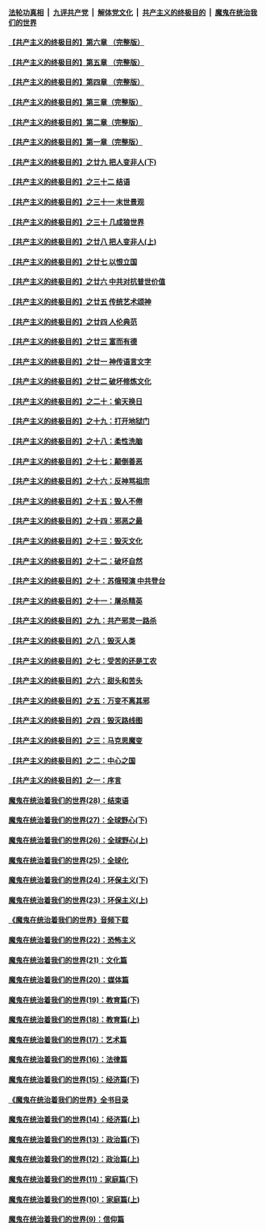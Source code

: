 ####  [法轮功真相](../../../../basic/blob/master/README.md?t=01071439) &nbsp;|&nbsp; [九评共产党](../../../../9ping.md/blob/master/README.md?t=01071439) &nbsp;|&nbsp; [解体党文化](../../../../jtdwh.md/blob/master/README.md?t=01071439)  &nbsp;|&nbsp; [共产主义的终极目的](../../../../gczydzjmd.md/blob/master/README.md?t=01071439) &nbsp;|&nbsp; [魔鬼在统治我们的世界](../../../../mgztzwmdsj.md/blob/master/README.md?t=01071439) 

#### [【共产主义的终极目的】第六章 （完整版）](../pages/nsc422/n11428913.md?t=01071439) 

#### [【共产主义的终极目的】第五章 （完整版）](../pages/nsc422/n11428912.md?t=01071439) 

#### [【共产主义的终极目的】第四章 （完整版）](../pages/nsc422/n11428907.md?t=01071439) 

#### [【共产主义的终极目的】第三章（完整版）](../pages/nsc422/n11428848.md?t=01071439) 

#### [【共产主义的终极目的】第二章（完整版）](../pages/nsc422/n11428831.md?t=01071439) 

#### [【共产主义的终极目的】第一章（完整版）](../pages/nsc422/n11417651.md?t=01071439) 

#### [【共产主义的终极目的】之廿九 把人变非人(下)](../pages/nsc422/n11344140.md?t=01071439) 

#### [【共产主义的终极目的】之三十二 结语](../pages/nsc422/n11360535.md?t=01071439) 

#### [【共产主义的终极目的】之三十一 末世景观](../pages/nsc422/n11351129.md?t=01071439) 

#### [【共产主义的终极目的】之三十 几成狼世界](../pages/nsc422/n11348280.md?t=01071439) 

#### [【共产主义的终极目的】之廿八 把人变非人(上)](../pages/nsc422/n11340492.md?t=01071439) 

#### [【共产主义的终极目的】之廿七 以恨立国](../pages/nsc422/n11336944.md?t=01071439) 

#### [【共产主义的终极目的】之廿六 中共对抗普世价值](../pages/nsc422/n11324785.md?t=01071439) 

#### [【共产主义的终极目的】之廿五 传统艺术颂神](../pages/nsc422/n11296396.md?t=01071439) 

#### [【共产主义的终极目的】之廿四 人伦典范](../pages/nsc422/n11296397.md?t=01071439) 

#### [【共产主义的终极目的】之廿三 富而有德](../pages/nsc422/n11283598.md?t=01071439) 

#### [【共产主义的终极目的】之廿一 神传语言文字](../pages/nsc422/n11263265.md?t=01071439) 

#### [【共产主义的终极目的】之廿二 破坏修炼文化](../pages/nsc422/n11245728.md?t=01071439) 

#### [【共产主义的终极目的】之二十：偷天换日](../pages/nsc422/n11238846.md?t=01071439) 

#### [【共产主义的终极目的】之十九：打开地狱门](../pages/nsc422/n11206376.md?t=01071439) 

#### [【共产主义的终极目的】之十八：柔性洗脑](../pages/nsc422/n11199994.md?t=01071439) 

#### [【共产主义的终极目的】之十七：颠倒善恶](../pages/nsc422/n11179782.md?t=01071439) 

#### [【共产主义的终极目的】之十六：反神骂祖宗](../pages/nsc422/n11166798.md?t=01071439) 

#### [【共产主义的终极目的】之十五：毁人不倦](../pages/nsc422/n11166792.md?t=01071439) 

#### [【共产主义的终极目的】之十四：邪恶之最](../pages/nsc422/n11150249.md?t=01071439) 

#### [【共产主义的终极目的】之十三：毁灭文化](../pages/nsc422/n11135227.md?t=01071439) 

#### [【共产主义的终极目的】之十二：破坏自然](../pages/nsc422/n11135214.md?t=01071439) 

#### [【共产主义的终极目的】之十：苏俄预演 中共登台](../pages/nsc422/n11118424.md?t=01071439) 

#### [【共产主义的终极目的】之十一：屠杀精英](../pages/nsc422/n11118442.md?t=01071439) 

#### [【共产主义的终极目的】之九：共产邪灵一路杀](../pages/nsc422/n11114139.md?t=01071439) 

#### [【共产主义的终极目的】之八：毁灭人类](../pages/nsc422/n11108503.md?t=01071439) 

#### [【共产主义的终极目的】之七：受苦的还是工农](../pages/nsc422/n11101809.md?t=01071439) 

#### [【共产主义的终极目的】之六：甜头和苦头](../pages/nsc422/n11096971.md?t=01071439) 

#### [【共产主义的终极目的】之五：万变不离其邪](../pages/nsc422/n11091285.md?t=01071439) 

#### [【共产主义的终极目的】之四：毁灭路线图](../pages/nsc422/n11086284.md?t=01071439) 

#### [【共产主义的终极目的】之三：马克思魔变](../pages/nsc422/n11061941.md?t=01071439) 

#### [【共产主义的终极目的】之二：中心之国](../pages/nsc422/n11047728.md?t=01071439) 

#### [【共产主义的终极目的】之一：序言](../pages/nsc422/n11086077.md?t=01071439) 

#### [魔鬼在统治着我们的世界(28)：结束语](../pages/nsc422/n10936246.md?t=01071439) 

#### [魔鬼在统治着我们的世界(27)：全球野心(下)](../pages/nsc422/n10928319.md?t=01071439) 

#### [魔鬼在统治着我们的世界(26)：全球野心(上)](../pages/nsc422/n10900318.md?t=01071439) 

#### [魔鬼在统治着我们的世界(25)：全球化](../pages/nsc422/n10788205.md?t=01071439) 

#### [魔鬼在统治着我们的世界(24)：环保主义(下)](../pages/nsc422/n10695307.md?t=01071439) 

#### [魔鬼在统治着我们的世界(23)：环保主义(上)](../pages/nsc422/n10688613.md?t=01071439) 

#### [《魔鬼在统治着我们的世界》音频下载](../pages/nsc422/n10635553.md?t=01071439) 

#### [魔鬼在统治着我们的世界(22)：恐怖主义](../pages/nsc422/n10614727.md?t=01071439) 

#### [魔鬼在统治着我们的世界(21)：文化篇](../pages/nsc422/n10597706.md?t=01071439) 

#### [魔鬼在统治着我们的世界(20)：媒体篇](../pages/nsc422/n10586579.md?t=01071439) 

#### [魔鬼在统治着我们的世界(19)：教育篇(下)](../pages/nsc422/n10564808.md?t=01071439) 

#### [魔鬼在统治着我们的世界(18)：教育篇(上)](../pages/nsc422/n10526970.md?t=01071439) 

#### [魔鬼在统治着我们的世界(17)：艺术篇](../pages/nsc422/n10499093.md?t=01071439) 

#### [魔鬼在统治着我们的世界(16)：法律篇](../pages/nsc422/n10485969.md?t=01071439) 

#### [魔鬼在统治着我们的世界(15)：经济篇(下)](../pages/nsc422/n10469975.md?t=01071439) 

#### [《魔鬼在统治着我们的世界》全书目录](../pages/nsc422/n10464261.md?t=01071439) 

#### [魔鬼在统治着我们的世界(14)：经济篇(上)](../pages/nsc422/n10457370.md?t=01071439) 

#### [魔鬼在统治着我们的世界(13)：政治篇(下)](../pages/nsc422/n10448270.md?t=01071439) 

#### [魔鬼在统治着我们的世界(12)：政治篇(上)](../pages/nsc422/n10444576.md?t=01071439) 

#### [魔鬼在统治着我们的世界(11)：家庭篇(下)](../pages/nsc422/n10440961.md?t=01071439) 

#### [魔鬼在统治着我们的世界(10)：家庭篇(上)](../pages/nsc422/n10435448.md?t=01071439) 

#### [魔鬼在统治着我们的世界(9)：信仰篇](../pages/nsc422/n10432159.md?t=01071439) 

